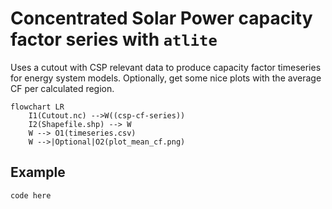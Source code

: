 # Concentrated Solar Power capacity factor series with `atlite`

Uses a cutout with CSP relevant data to produce capacity factor timeseries for energy system models.
Optionally, get some nice plots with the average CF per calculated region.

```mermaid
flowchart LR
    I1(Cutout.nc) -->W((csp-cf-series))
    I2(Shapefile.shp) --> W
    W --> O1(timeseries.csv)
    W -->|Optional|O2(plot_mean_cf.png)
```

## Example

```snakemake
code here
```
